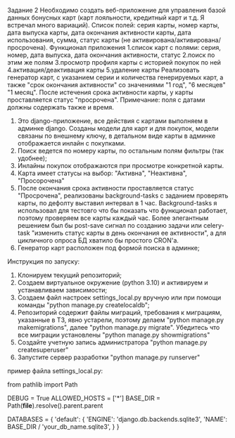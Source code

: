 Задание 2
Необходимо создать веб-приложение для управления базой данных бонусных карт
(карт лояльности, кредитный карт и т.д. Я встречал много вариаций).
Список полей: серия карты, номер карты, дата выпуска карты, дата окончания
активности карты, дата использования, сумма, статус карты (не
активирована/активирована/просрочена).
Функционал приложения
1.список карт с полями: серия, номер, дата выпуска, дата окончания активности,
статус
2.поиск по этим же полям
3.просмотр профиля карты с историей покупок по ней
4.активация/деактивация карты
5.удаление карты
Реализовать генератор карт, с указанием серии и количества генерируемых карт, а
также "срок окончания активности" со значениями "1 год", "6 месяцев" "1 месяц".
После истечения срока активности карты, у карты проставляется статус
"просрочена".
Примечание: поля с датами должны содержать также и время.

1. Это django-приложение, все действия с картами выполняем в админке django. Созданы модели для карт и для покупок, модели связаны по внешнему ключу,
в детальном виде карты в админке отображается инлайн с покупками.
2. Поиск ведется по номеру карты, по остальным полям фильтры (так удобнее);
3. Инлайны покупок отображаются при просмотре конкретной карты.
4. Карта имеет статусы на выбор: "Активна", "Неактивна", "Просорочена"
5. После окончания срока активности проставляется статус "Просрочена", реализованы background-tasks с заданием проверять карты, по дефолту выставил интервал в 1 час. 
Background-tasks я  использовал для тестовго что бы показать что функционал работает, поэтому проверяем все карты каждый час. Более элегантным решением был бы post-save 
сигнал по созданию задачи или celery-task "изменить статус карты в день окончания ее активности", а для цикличного опроса БД хватило бы простого CRON'a.
6. Генератор карт расположен под формой поиска в админке;

Инструкция по запуску: 
1. Клонируем текущий репозиторий;
2. Создаем виртуальное окружение (python 3.10) и активируем и устанавливаем зависимости;
3. Создаем файл настроек settings_local.py вручную или при помощи команды "python manage.py createlocaldb";
4. Репозиторий содержит файлы миграций, требования к миграциям, указанные в ТЗ, явно устарели, поэтому делаем "python manage.py makemigrations", далее 
"python manage.py migrate". Убедитесь что все миграции установлены "python manage.py showmigrations"
5. Создайте учетную запись администратора "python manage.py createsuperuser"
6. Запустите сервер разработки "python manage.py runserver"

пример файла settings_local.py:

from pathlib import Path


DEBUG = True
ALLOWED_HOSTS = ['*']
BASE_DIR = Path(__file__).resolve().parent.parent


DATABASES = {
    'default': {
        'ENGINE': 'django.db.backends.sqlite3',
        'NAME': BASE_DIR / 'your_db_name.sqlite3',
    }
}
